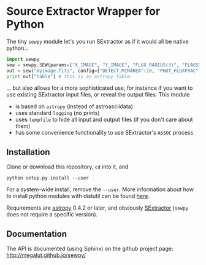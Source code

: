 Source Extractor Wrapper for Python
===================================

The tiny `sewpy` module let's you run SExtractor as if it would all be native python... 

```python 
import sewpy
sew = sewpy.SEW(params=["X_IMAGE", "Y_IMAGE", "FLUX_RADIUS(3)", "FLAGS"])
out = sew("myimage.fits", config={"DETECT_MINAREA":10, "PHOT_FLUXFRAC":"0.3, 0.5, 0.8"})
print out["table"] # this is an astropy table.
```

... but also allows for a more sophisticated use, for instance if you want to use existing SExtractor input files,
or reveal the output files. This module

- is based on `astropy` (instead of astroasciidata)
- uses standard `logging` (no prints)
- uses `tempfile` to hide all input and output files (if you don't care about them)
- has some convenience functionality to use SExtractor's `ASSOC` process

Installation
------------

Clone or download this repository, `cd` into it, and 

```
python setup.py install --user
```

For a system-wide install, remove the `--user`. More information about how to install python modules with distutil can be found [here](https://docs.python.org/2/install/index.html#install-index).

Requirements are [astropy](http://www.astropy.org/) 0.4.2 or later, and obviously [SExtractor](http://www.astromatic.net/software/sextractor) (`sewpy` does not require a specific version).

Documentation
-------------

The API is documented (using Sphinx) on the github project page: http://megalut.github.io/sewpy/


